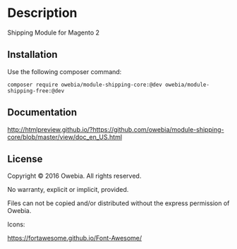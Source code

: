 # Description

Shipping Module for Magento 2

## Installation

Use the following composer command:
```shell
composer require owebia/module-shipping-core:@dev owebia/module-shipping-free:@dev
```

## Documentation

http://htmlpreview.github.io/?https://github.com/owebia/module-shipping-core/blob/master/view/doc_en_US.html

## License

Copyright © 2016 Owebia. All rights reserved.

No warranty, explicit or implicit, provided.

Files can not be copied and/or distributed without the express permission of Owebia.


Icons:

https://fortawesome.github.io/Font-Awesome/
